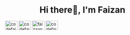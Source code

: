 <h1 align="center">Hi there👋, I'm Faizan</h1>

<p align="center">

<a href="https://linkedin.com/in/codefaizan" target="blank"><img align="center" src="https://raw.githubusercontent.com/rahuldkjain/github-profile-readme-generator/master/src/images/icons/Social/linked-in-alt.svg" alt="codefaizan" height="30" width="40" /></a>
<a href="https://instagram.com/codefaizan" target="blank"><img align="center" src="https://raw.githubusercontent.com/rahuldkjain/github-profile-readme-generator/master/src/images/icons/Social/instagram.svg" alt="codefaizan" height="30" width="40" /></a>
<a href="https://twitter.com/faizaanpk" target="blank"><img align="center" src="https://raw.githubusercontent.com/rahuldkjain/github-profile-readme-generator/master/src/images/icons/Social/twitter.svg" alt="faizaanpk" height="30" width="40" /></a>
<a href="https://fb.com/codefaizan" target="blank"><img align="center" src="https://raw.githubusercontent.com/rahuldkjain/github-profile-readme-generator/master/src/images/icons/Social/facebook.svg" alt="codefaizan" height="30" width="40" /></a>

</p>
